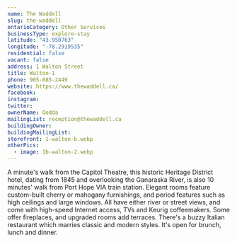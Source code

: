 ```yaml
---
name: The Waddell
slug: the-waddell
ontarioCategory: Other Services
businessType: explore-stay
latitude: "43.950763"
longitude: "-78.2919535"
residential: false
vacant: false
address: 1 Walton Street
title: Walton-1
phone: 905-885-2449
website: https://www.thewaddell.ca/
facebook:
instagram:
twitter:
ownerName: Oodda
mailingList: reception@thewaddell.ca
buildingOwner:
buildingMailingList:
storefront: 1-walton-b.webp
otherPics:
  - image: 1b-walton-2.webp
---
```


A minute's walk from the Capitol Theatre, this historic Heritage District hotel, dating from 1845 and overlooking the
Ganaraska River, is also 10 minutes' walk from Port Hope VIA train station. Elegant rooms feature custom-built cherry or
mahogany furnishings, and period features such as high ceilings and large windows. All have either river or street
views, and come with high-speed Internet access, TVs and Keurig coffeemakers. Some offer fireplaces, and upgraded rooms
add terraces. There's a buzzy Italian restaurant which marries classic and modern styles. It's open for brunch, lunch
and dinner.


